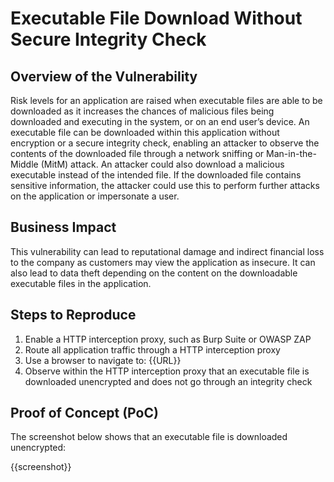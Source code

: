 # Executable File Download Without Secure Integrity Check

## Overview of the Vulnerability

Risk levels for an application are raised when executable files are able to be downloaded as it increases the chances of malicious files being downloaded and executing in the system, or on an end user’s device. An executable file can be downloaded within this application without encryption or a secure integrity check, enabling an attacker to observe the contents of the downloaded file through a network sniffing or Man-in-the-Middle (MitM) attack. An attacker could also download a malicious executable instead of the intended file. If the downloaded file contains sensitive information, the attacker could use this to perform further attacks on the application or impersonate a user.

## Business Impact

This vulnerability can lead to reputational damage and indirect financial loss to the company as customers may view the application as insecure. It can also lead to data theft depending on the content on the downloadable executable files in the application.

## Steps to Reproduce

1. Enable a HTTP interception proxy, such as Burp Suite or OWASP ZAP
1. Route all application traffic through a HTTP interception proxy
1. Use a browser to navigate to: {{URL}}
1. Observe within the HTTP interception proxy that an executable file is downloaded unencrypted and does not go through an integrity check

## Proof of Concept (PoC)

The screenshot below shows that an executable file is downloaded unencrypted:

{{screenshot}}
